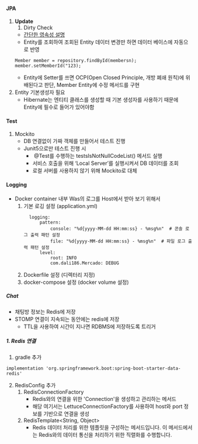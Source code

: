 #### JPA 
1. **Update**
	1. Dirty Check
	- [간단한 영속성 설명](https://study-easy-coding.tistory.com/105)
	- Entity를 조회하여 조회된 Entity 데이터 변경만 하면 데이터 베이스에 자동으로 반영
	```
	Member member = repository.findById(membersn);
	member.setMemberId("123);
	```
	- Entity에 Setter를 쓰면 OCP(Open Closed Principle, 개방 폐쇄 원칙)에 위배된다고 판단, Member Entity에 수정 메서드를 구현
2. Entity 기본생성자 필요
	- Hibernate는 엔티티 클래스를 생성할 때 기본 생성자를 사용하기 때문에 Entity에 필수로 들어가 있어야함
#### Test
1. Mockito
	- DB 연결없이 가짜 객체를 만들어서 테스트 진행
	- Junit5으로만 테스트 진행 시
		-  @Test를 수행하는 testsIsNotNullCodeList() 메서드 실행
		- 서비스 호출을 위해 ‘Local Server’를 실행시켜서 DB 데이터를 조회
		- 로컬 서버를 사용하지 않기 위해 Mockito로 대체

#### Logging
- Docker container 내부 Was의 로그를 Host에서 받아 보기 위해서
	1. 기본 로깅 설정 (application.yml)
		```
		  logging:
			  pattern:
				  console: "%d{yyyy-MM-dd HH:mm:ss} - %msg%n"  # 콘솔 로그 출력 패턴 설정
				  file: "%d{yyyy-MM-dd HH:mm:ss} - %msg%n"  # 파일 로그 출력 패턴 설정
			  level:
				  root: INFO
				  com.dali186.Mercado: DEBUG
		```
	1. Dockerfile 설정 (디렉터리 지정)
	2. docker-compose 설정 (docker volume 설정)

##### Chat
- 채팅방 정보는 Redis에 저장
- STOMP 연결이 지속되는 동안에는 redis에 저장
	- TTL을 사용하여 시간이 지나면 RDBMS에 저장하도록 트리거

##### 1. Redis 연결
1. gradle 추가
```
implementation 'org.springframework.boot:spring-boot-starter-data-redis'
```
2. RedisConfig 추가
	1. RedisConnectionFactory
		- Redis와의 연결을 위한 'Connection'을 생성하고 관리하는 메서드
		- 해당 여기서는 LettuceConnectionFactory를 사용하여 host와 port 정보를 기반으로 연결을 생성
	2. RedisTemplate<String, Object>
		- Redis 데이터 처리를 위한 템플릿을 구성하는 메서드입니다. 이 메서드에서는 Redis와의 데이터 통신을 처리하기 위한 직렬화를 수행합니다.
